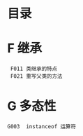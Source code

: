 # 目录


# F 继承    
    
     F011 类继承的特点 
     F021 重写父类的方法 
     
      
# G 多态性


    G003  instanceof 运算符